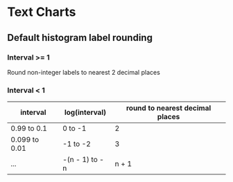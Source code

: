 # Text Charts

## Default histogram label rounding
### Interval >= 1
Round non-integer labels to nearest 2 decimal places

### Interval < 1
| interval | log(interval) | round to nearest decimal places |
| --- | --- | --- |
| 0.99 to 0.1 | 0 to -1 | 2 |
| 0.099 to 0.01 | -1 to -2 | 3 |
| ... | -(n - 1) to -n | n + 1 |